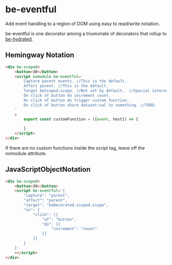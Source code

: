 # be-eventful

Add event handling to a region of DOM using easy to read/write notation.

be-eventful is one decorator among a triumvirate of decorators that rollup to [be-hydrated](https://github.com/bahrus/be-hydrated).

## Hemingway Notation

```html
<div be-scoped>
    <button>30</button>
    <script nomodule be-eventful='
        Capture parent events. //This is the default.
        Affect parent. //This is the default.
        Target beScoped:scope. //Not set by default.  //Special intervention for properties that start with be[\s] or be[A-Z].
        On click of button do increment count.
        On click of button do trigger custom function.
        On click of button share dataset:val to something. //TODO.
    '
    >
        export const customFunction = ({event, host}) => {

        }
    </script>
</div>
```

If there are no custom functions inside the script tag, leave off the nomodule attribute.

## JavaScriptObjectNotation

```html
<div be-scoped>
    <button>30</button>
    <script be-eventful='{
        "capture": "parent",
        "affect": "parent",
        "target": "beDecorated.scoped.scope",
        "on": {
            "click": [{
                "of": "button",
                "do": [{
                    "increment": "count"
                }]
            }]
        }
    }'
    ></script>
</div>
```